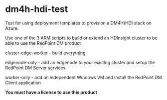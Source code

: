 # dm4h-hdi-test
Test for using deployment templates to provision a DM4H/HDI stack on Azure.

Use one of the 3 ARM scripts to build or extend an HDInsight cluster to be able to use the RedPoint DM product

cluster-edge-worker - build everything

edgenode-only - add an edgenode to your existing cluster and setup the RedPoint DM Server services

worker-only - add an independent Windows VM and install the RedPoint DM Client application

**You must have a license to use this product**

